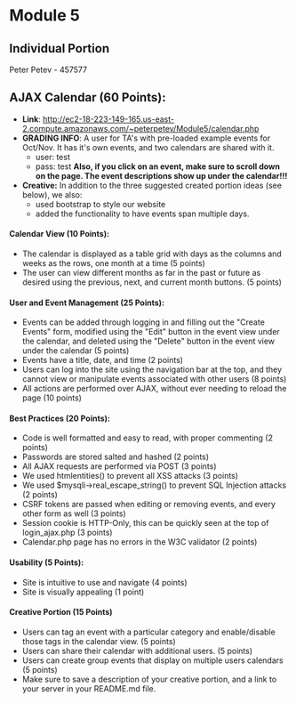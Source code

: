 # Module 5
## Individual Portion
Peter Petev - 457577
## AJAX Calendar (60 Points):
* **Link**: http://ec2-18-223-149-165.us-east-2.compute.amazonaws.com/~peterpetev/Module5/calendar.php
* **GRADING INFO**: A user for TA's with pre-loaded example events for Oct/Nov. It has it's own events, and two calendars are shared with it.
    * user: test
    * pass: test
**Also, if you click on an event, make sure to scroll down on the page. The event descriptions show up under the calendar!!!**
* **Creative:** In addition to the three suggested created portion ideas (see below), we also:
    * used bootstrap to style our website
    * added the functionality to have events span multiple days.

#### Calendar View (10 Points):
* The calendar is displayed as a table grid with days as the columns and weeks as the rows, one month at a time (5 points)
* The user can view different months as far in the past or future as desired using the previous, next, and current month buttons. (5 points)
#### User and Event Management (25 Points):
* Events can be added through logging in and filling out the "Create Events" form, modified using the "Edit" button in the event view under the calendar, and deleted using the "Delete" button in the event view under the calendar (5 points)
* Events have a title, date, and time (2 points)
* Users can log into the site using the navigation bar at the top, and they cannot view or manipulate events associated with other users (8 points)
* All actions are performed over AJAX, without ever needing to reload the page (10 points)
#### Best Practices (20 Points):
* Code is well formatted and easy to read, with proper commenting (2 points)
* Passwords are stored salted and hashed (2 points)
* All AJAX requests are performed via POST (3 points)
* We used htmlentities() to prevent all XSS attacks (3 points)
* We used $mysqli->real_escape_string() to prevent SQL Injection attacks (2 points)
* CSRF tokens are passed when editing or removing events, and every other form as well (3 points)
* Session cookie is HTTP-Only, this can be quickly seen at the top of login_ajax.php (3 points)
* Calendar.php page has no errors in the W3C validator (2 points)
#### Usability (5 Points):
* Site is intuitive to use and navigate (4 points)
* Site is visually appealing (1 point)
#### Creative Portion (15 Points)
* Users can tag an event with a particular category and enable/disable those tags in the calendar view. (5 points)
* Users can share their calendar with additional users. (5 points)
* Users can create group events that display on multiple users calendars (5 points)
* Make sure to save a description of your creative portion, and a link to your server in your README.md file.